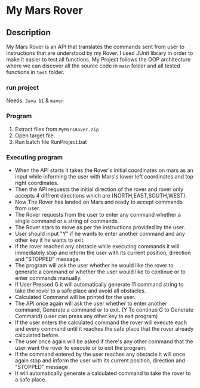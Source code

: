 # My Mars Rover
## Description
My Mars Rover is an API that translates the commands sent from user to instructions that are understood by my Rover.
I used JUnit library in order to make it easier to test all functions.
My Project follows the OOP architecture where we can discover all the source code in `main` folder and all tested functions in `test` folder.

### run project
Needs: `Java 11` & `maven`


### Program 
1. Extract files from `MyMarsRover.zip`
2. Open target file.
3. Run batch file RunProject.bat 


### Executing program


* When the API starts it takes the Rover's initial coordinates on mars as an input while informing the user with Mars's lower left coordinates and top right coordinates.
* Then the API requests the initial direction of the rover and rover only accepts 4 diffrent directions which are (NORTH,EAST,SOUTH,WEST).
* Now The Rover has landed on Mars and ready to accept commands from user.
* The Rover requests from the user to enter any command whether a single command or a string of commands.
* The Rover stars to move as per the instructions provided by the user.
* User should input "Y" if he wants to enter another command and any other key if he wants to exit.
* If the rover reached any obstacle while executing commands it will immediately stop and inform the user with its current position, direction and "STOPPED" message.
* The program will ask the user whether he would like the rover to generate a command or whether the user would like to continue or to enter commands manually.
* If User Pressed G it will automatically generate 11 command string to take the rover to a safe place and avoid all obstacles. 
* Calculated Command will be printed for the user.
* The API once again will ask the user whether to enter another command, Generate a command or  to exit. (Y To continue G to Generate Command) (user can press any other key to exit program)
* If the user enters the calculated command the rover will execute each and every command until it reaches the safe place that the rover already calculated before.
* The user once again will be asked if there's any other command that the user want the rover to execute or to exit the program.
* If the command entered by the user reaches any obstacle it will once again stop and inform the user with its current position, direction and "STOPPED" message
* It will automatically generate a calculated command to take the rover to a safe place.
